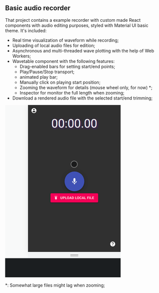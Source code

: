 ## Basic audio recorder

That project contains a example recorder with custom made React components with audio editing purposes, styled with Material UI basic theme. It's included:  

* Real time visualization of waveform while recording;
* Uploading of local audio files for edition;
* Asynchronous and multi-threaded wave plotting with the help of Web Workers;
* Wavetable component with the following features:
  * Drag-enabled bars for setting start/end points;
  * Play/Pause/Stop transport;
  * animated play bar;
  * Manually click on playing start position;
  * Zooming the waveform for details (mouse wheel only, for now) *;
  * Inspector for monitor the full length when zooming;
* Download a rendered audio file with the selected start/end trimming;

![](recorder-example.gif)

\*: Somewhat large files might lag when zooming;
  
